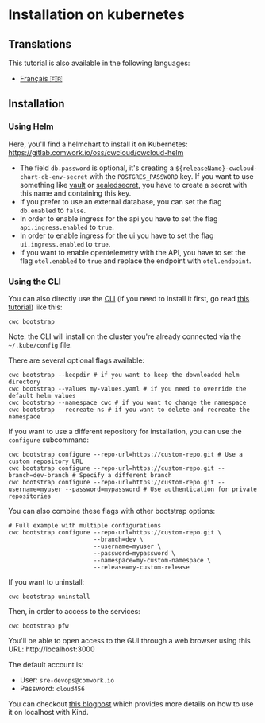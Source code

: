 # Installation on kubernetes

## Translations

This tutorial is also available in the following languages:
* [Français 🇫🇷](../../../translations/fr/tutorials/selfhosted/installation/kubernetes.md)

## Installation

### Using Helm

Here, you'll find a helmchart to install it on Kubernetes: https://gitlab.comwork.io/oss/cwcloud/cwcloud-helm

* The field `db.password` is optional, it's creating a `${releaseName}-cwcloud-chart-db-env-secret` with the `POSTGRES_PASSWORD` key. If you want to use something like [vault](https://www.vaultproject.io) or [sealedsecret](https://github.com/bitnami-labs/sealed-secrets), you have to create a secret with this name and containing this key.
* If you prefer to use an external database, you can set the flag `db.enabled` to `false`.
* In order to enable ingress for the api you have to set the flag `api.ingress.enabled` to `true`.
* In order to enable ingress for the ui you have to set the flag `ui.ingress.enabled` to `true`.
* If you want to enable opentelemetry with the API, you have to set the flag `otel.enabled` to `true` and replace the endpoint with `otel.endpoint`.

### Using the CLI

You can also directly use the [CLI](../../cli/README.md) (if you need to install it first, go read [this tutorial](../../cli/install.md)) like this:

```shell
cwc bootstrap
```

Note: the CLI will install on the cluster you're already connected via the `~/.kube/config` file.

There are several optional flags available:

```shell
cwc bootstrap --keepdir # if you want to keep the downloaded helm directory
cwc bootstrap --values my-values.yaml # if you need to override the default helm values
cwc bootstrap --namespace cwc # if you want to change the namespace
cwc bootstrap --recreate-ns # if you want to delete and recreate the namespace
```

If you want to use a different repository for installation, you can use the `configure` subcommand:

```shell
cwc bootstrap configure --repo-url=https://custom-repo.git # Use a custom repository URL
cwc bootstrap configure --repo-url=https://custom-repo.git --branch=dev-branch # Specify a different branch
cwc bootstrap configure --repo-url=https://custom-repo.git --username=myuser --password=mypassword # Use authentication for private repositories
```

You can also combine these flags with other bootstrap options:

```shell
# Full example with multiple configurations
cwc bootstrap configure --repo-url=https://custom-repo.git \
                        --branch=dev \
                        --username=myuser \
                        --password=mypassword \
                        --namespace=my-custom-namespace \
                        --release=my-custom-release
```
If you want to uninstall:

```shell
cwc bootstrap uninstall
```

Then, in order to access to the services:

```shell
cwc bootstrap pfw
```

You'll be able to open access to the GUI through a web browser using this URL: http://localhost:3000

The default account is:
* User: `sre-devops@comwork.io`
* Password: `cloud456`

You can checkout [this blogpost](https://www.comwork.io/blog/cwcloud-kubernetes-install) which provides more details on how to use it on localhost with Kind.
